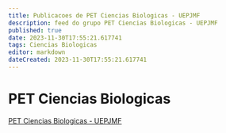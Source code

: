 ```yaml
---
title: Publicacoes de PET Ciencias Biologicas - UEPJMF
description: feed do grupo PET Ciencias Biologicas - UEPJMF
published: true
date: 2023-11-30T17:55:21.617741
tags: Ciencias Biologicas
editor: markdown
dateCreated: 2023-11-30T17:55:21.617741
---
```


# PET Ciencias Biologicas
[PET Ciencias Biologicas - UEPJMF](/grupo/11PETCienciasBiologicasUEPJMF.md)